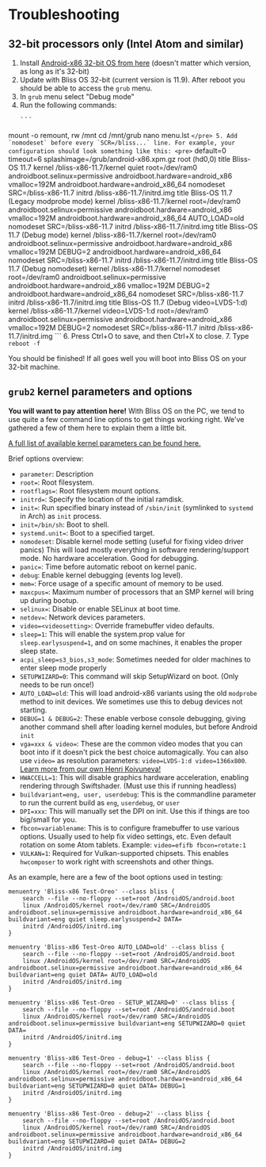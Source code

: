 
# Troubleshooting

## 32-bit processors only (Intel Atom and similar)

1. Install [Android-x86 32-bit OS from here](https://www.android-x86.org/) (doesn't matter which version, as long as it's 32-bit)
2. Update with Bliss OS 32-bit (current version is 11.9). After reboot you should be able to access the `grub` menu.
3. In `grub` menu select "Debug mode"
4. Run the following commands:
    <pre>```
mount -o remount, rw /mnt
cd /mnt/grub
nano menu.lst
    ```</pre>
5. Add `nomodeset` before every `SCR=/bliss...` line. For example, your configuration should look something like this:
    <pre>```
default=0
timeout=6
splashimage=/grub/android-x86.xpm.gz
root (hd0,0)
title Bliss-OS 11.7
    kernel /bliss-x86-11.7/kernel quiet root=/dev/ram0 androidboot.selinux=permissive androidboot.hardware=android_x86 vmalloc=192M androidboot.hardware=android_x86_64 nomodeset SRC=/bliss-x86-11.7
    initrd /bliss-x86-11.7/initrd.img
title Bliss-OS 11.7 (Legacy modprobe mode)
    kernel /bliss-x86-11.7/kernel root=/dev/ram0 androidboot.selinux=permissive androidboot.hardware=android_x86 vmalloc=192M androidboot.hardware=android_x86_64 AUTO_LOAD=old nomodeset SRC=/bliss-x86-11.7
    initrd /bliss-x86-11.7/initrd.img
title Bliss-OS 11.7 (Debug mode)
    kernel /bliss-x86-11.7/kernel root=/dev/ram0 androidboot.selinux=permissive androidboot.hardware=android_x86 vmalloc=192M DEBUG=2 androidboot.hardware=android_x86_64 nomodeset SRC=/bliss-x86-11.7
    initrd /bliss-x86-11.7/initrd.img
title Bliss-OS 11.7 (Debug nomodeset)
    kernel /bliss-x86-11.7/kernel nomodeset root=/dev/ram0 androidboot.selinux=permissive androidboot.hardware=android_x86 vmalloc=192M DEBUG=2 androidboot.hardware=android_x86_64 nomodeset SRC=/bliss-x86-11.7
    initrd /bliss-x86-11.7/initrd.img
title Bliss-OS 11.7 (Debug video=LVDS-1:d)
    kernel /bliss-x86-11.7/kernel video=LVDS-1:d root=/dev/ram0 androidboot.selinux=permissive androidboot.hardware=android_x86 vmalloc=192M DEBUG=2 nomodeset SRC=/bliss-x86-11.7
    initrd /bliss-x86-11.7/initrd.img
    ```</pre>
6. Press Ctrl+O to save, and then Ctrl+X to close.
7. Type `reboot -f`

You should be finished! If all goes well you will boot into Bliss OS on your 32-bit machine.


## `grub2` kernel parameters and options 

**You will want to pay attention here!** With Bliss OS on the PC, we tend to use quite a few command line options to get things working right. We've gathered a few of them here to explain them a little bit.

[A full list of available kernel parameters can be found here.](https://www.kernel.org/doc/Documentation/admin-guide/kernel-parameters.txt)

Brief options overview:

 - `parameter`: Description
 - `root=`: Root filesystem.
 - `rootflags=`: Root filesystem mount options.
 - `initrd=`: Specify the location of the initial ramdisk.
 - `init=`: Run specified binary instead of `/sbin/init` (symlinked to `systemd` in Arch) as `init` process.
 - `init=/bin/sh`: Boot to shell.
 - `systemd.unit=`: Boot to a specified target.
 - `nomodeset`: Disable kernel mode setting (useful for fixing video driver panics) This will load mostly everything in software rendering/support mode. No hardware acceleration. Good for debugging. 
 - `panic=`: Time before automatic reboot on kernel panic.
 - `debug`: Enable kernel debugging (events log level).
 - `mem=`: Force usage of a specific amount of memory to be used.
 - `maxcpus=`: Maximum number of processors that an SMP kernel will bring up during bootup.
 - `selinux=`: Disable or enable SELinux at boot time.
 - `netdev=`: Network devices parameters.
 - `video=<videosetting>`: Override framebuffer video defaults.
 - `sleep=1`: This will enable the system.prop value for `sleep.earlysuspend=1`, and on some machines, it enables the proper sleep state.
 - `acpi_sleep=s3_bios,s3_mode`: Sometimes needed for older machines to enter sleep mode properly
 - `SETUPWIZARD=0`: This command will skip SetupWizard on boot. (Only needs to be run once!)
 - `AUTO_LOAD=old`: This will load android-x86 variants using the old `modprobe` method to init devices. We sometimes use this to debug devices not starting. 
 - `DEBUG=1 & DEBUG=2`: These enable verbose console debugging, giving another command shell after loading kernel modules, but before Android `init`
 - `vga=xxx & video=`: These are the common video modes that you can boot into if it doesn't pick the best choice automagically. You can also use `video=` as resolution parameters: `video=LVDS-1:d video=1366x800`. [Learn more from our own Henri Koivuneva!](https://groups.google.com/forum/#!msg/android-x86/jSF3RnADnqA/1sfYdGV_AQAJ)
 - `HWACCELL=1`: This will disable graphics hardware acceleration, enabling rendering through Swiftshader. (Must use this if running headless)
 - `buildvariant=eng, user, userdebug`: This is the commandline parameter to run the current build as `eng`, `userdebug`, or `user` 
 - `DPI=xxx`: This will manually set the DPI on init. Use this if things are too big/small for you.
 - `fbcon=variablename`: This is to configure framebuffer to use various options. Usually used to help fix video settings, etc. Even default rotation on some Atom tablets. Example: `video=efifb fbcon=rotate:1`
 - `VULKAN=1`: Required for Vulkan-supported chipsets. This enables `hwcomposer` to work right with screenshots and other things.

As an example, here are a few of the boot options used in testing:

    menuentry 'Bliss-x86 Test-Oreo' --class bliss {
        search --file --no-floppy --set=root /AndroidOS/android.boot
        linux /AndroidOS/kernel root=/dev/ram0 SRC=/AndroidOS androidboot.selinux=permissive androidboot.hardware=android_x86_64 buildvariant=eng quiet sleep.earlysuspend=2 DATA=
        initrd /AndroidOS/initrd.img
    }

    menuentry 'Bliss-x86 Test-Oreo AUTO_LOAD=old' --class bliss {
        search --file --no-floppy --set=root /AndroidOS/android.boot
        linux /AndroidOS/kernel root=/dev/ram0 SRC=/AndroidOS androidboot.selinux=permissive androidboot.hardware=android_x86_64 buildvariant=eng quiet DATA= AUTO_LOAD=old
        initrd /AndroidOS/initrd.img
    }

    menuentry 'Bliss-x86 Test-Oreo - SETUP_WIZARD=0' --class bliss {
        search --file --no-floppy --set=root /AndroidOS/android.boot
        linux /AndroidOS/kernel root=/dev/ram0 SRC=/AndroidOS androidboot.selinux=permissive buildvariant=eng SETUPWIZARD=0 quiet DATA=
        initrd /AndroidOS/initrd.img
    }

    menuentry 'Bliss-x86 Test-Oreo - debug=1' --class bliss {
        search --file --no-floppy --set=root /AndroidOS/android.boot
        linux /AndroidOS/kernel root=/dev/ram0 SRC=/AndroidOS androidboot.selinux=permissive androidboot.hardware=android_x86_64 buildvariant=eng SETUPWIZARD=0 quiet DATA= DEBUG=1
        initrd /AndroidOS/initrd.img
    }

    menuentry 'Bliss-x86 Test-Oreo - debug=2' --class bliss {
        search --file --no-floppy --set=root /AndroidOS/android.boot
        linux /AndroidOS/kernel root=/dev/ram0 SRC=/AndroidOS androidboot.selinux=permissive androidboot.hardware=android_x86_64 buildvariant=eng SETUPWIZARD=0 quiet DATA= DEBUG=2
        initrd /AndroidOS/initrd.img
    }
 
